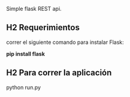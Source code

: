 Simple flask REST api.

## H2 Requerimientos

correr el siguiente comando para  instalar Flask:

**pip install flask**


## H2 Para correr la aplicación

python run.py


